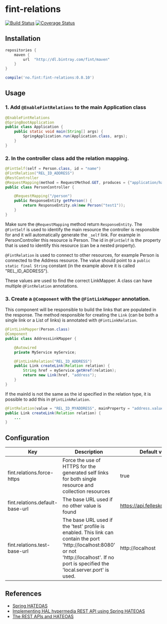# fint-relations

[![Build Status](https://travis-ci.org/FINTlibs/fint-relations.svg?branch=master)](https://travis-ci.org/FINTlibs/fint-relations) 
[![Coverage Status](https://coveralls.io/repos/github/FINTlibs/fint-relations/badge.svg?branch=master)](https://coveralls.io/github/FINTlibs/fint-relations?branch=master) 


## Installation

```groovy
repositories {
    maven {
        url  "http://dl.bintray.com/fint/maven" 
    }
}

compile('no.fint:fint-relations:0.0.10')
```

## Usage

### 1. Add `@EnableFintRelations` to the main Application class

```java
@EnableFintRelations
@SpringBootApplication
public class Application {
    public static void main(String[] args) {
        SpringApplication.run(Application.class, args);
    }
}
```

### 2. In the controller class add the relation mapping.

```java
@FintSelf(self = Person.class, id = "name")
@FintRelation("REL_ID_ADDRESS")
@RestController
@RequestMapping(method = RequestMethod.GET, produces = {"application/hal+json"})
public class PersonController {

    @RequestMapping("/person")
    public ResponseEntity getPerson() {
        return ResponseEntity.ok(new Person("test1"));
    }
}
```

Make sure the `@RequestMapping` method return `ResponseEntity`. 
The `@FintSelf` is used to identify the main resource the controller is responsible for and it will automatically generate the `_self` link. 
For example in PersonController this resource is Person. 
The id in `@FintSelf` is the property that is used to identify this resource (can be a nested property). 

`@FintRelation` is used to connect to other resources, for example Person is connected to the Address resource. 
The value should point to a `public static final String` constant (in the example above it is called "REL_ID_ADDRESS"). 

These values are used to find the correct LinkMapper. A class can have multiple `@FintRelation` annotations.  

### 3. Create a `@Component` with the `@FintLinkMapper` annotation.
This component will be responsible to build the links that are populated in the response.
The method responsible for creating the `Link` (can be both a single link or a List of links) is annotated with `@FintLinkRelation`.

```java
@FintLinkMapper(Person.class)
@Component
public class AddressLinkMapper {

    @Autowired
    private MyService myService;

    @FintLinkRelation("REL_ID_ADDRESS")
    public Link createLink(Relation relation) {
        String href = myService.getHref(relation);
        return new Link(href, "address");
    }
}
```

If the mainId is not the same as the id specified in the relation type, it is possible to add this in `@FintLinkRelation`.
```java
@FintRelation(value = "REL_ID_MYADDRESS", mainProperty = "address.value")
public Link createLink(Relation relation) {
    ...
}
```


## Configuration

| Key | Description | Default value |
|-----|-------------|---------------|
| fint.relations.force-https | Force the use of HTTPS for the generated self links for both single resource and collection resources | true |
| fint.relations.default-base-url | The base URL used if no other value is found | https://api.felleskomponent.no |
| fint.relations.test-base-url | The base URL used if the 'test' profile is enabled. This link can contain the port 'http://localhost:8080' or not 'http://localhost'. If no port is specified the 'local.server.port' is used. | http://localhost |


## References

- [Spring HATEOAS](http://docs.spring.io/spring-hateoas/docs/0.23.0.RELEASE/reference/html/)
- [Implementing HAL hypermedia REST API using Spring HATEOAS](https://opencredo.com/hal-hypermedia-api-spring-hateoas/)
- [The REST APIs and HATEOAS](https://developer.paypal.com/docs/api/hateoas-links/)